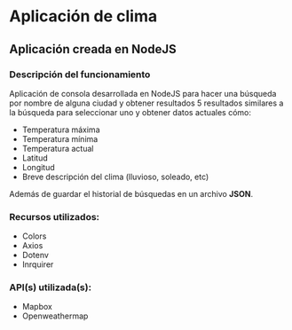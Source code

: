 # Aplicación de clima

## Aplicación creada en NodeJS

### Descripción del funcionamiento
Aplicación de consola desarrollada en NodeJS para hacer una búsqueda por nombre de alguna ciudad y obtener
resultados 5 resultados similares a la búsqueda para seleccionar uno y obtener datos actuales cómo:
* Temperatura máxima
* Temperatura mínima
* Temperatura actual
* Latitud
* Longitud
* Breve descripción del clima (lluvioso, soleado, etc)

Además de guardar el historial de búsquedas en un archivo **JSON**.

### Recursos utilizados:
* Colors
* Axios
* Dotenv
* Inrquirer

### API(s) utilizada(s):
* Mapbox
* Openweathermap
